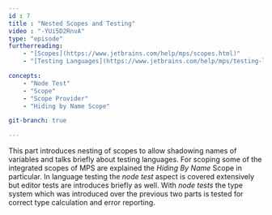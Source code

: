 ```yaml
---
id : 7
title : "Nested Scopes and Testing"
video : "-YUi5D2RnvA"
type: "episode"
furtherreading:
    - "[Scopes](https://www.jetbrains.com/help/mps/scopes.html)"
    - "[Testing Languages](https://www.jetbrains.com/help/mps/testing-languages.html)"

concepts:
    - "Node Test"
    - "Scope"
    - "Scope Provider"
    - "Hiding by Name Scope"

git-branch: true

---
```


This part introduces nesting of scopes to allow shadowing names of variables and talks briefly about testing languages.
For scoping some of the integrated scopes of MPS are explained the _Hiding By Name_ Scope in particular. In language 
testing the _node test_ aspect is covered extensively but editor tests are introduces briefly as well. With _node tests_
the type system which was introduced over the previous two parts is tested for correct type calculation and error 
reporting. 